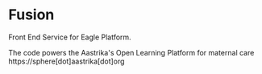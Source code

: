 # Fusion

Front End Service for Eagle Platform.

The code powers the Aastrika's Open Learning Platform for maternal care
https://sphere[dot]aastrika[dot]org
